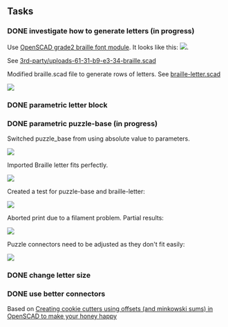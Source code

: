 ## Tasks

### DONE investigate how to generate letters (in progress) 

Use [OpenSCAD grade2 braille font module](http://www.thingiverse.com/thing:74358). It looks like this:   ![](doc/jaqtikkun-braille-module.png).

See [3rd-party/uploads-61-31-b9-e3-34-braille.scad](3rd-party/uploads-61-31-b9-e3-34-braille.scad)

Modified braille.scad file to generate rows of letters. See [braille-letter.scad](braille-letter.scad)

![](doc/braille-alphabet.png)

### DONE parametric letter block

### DONE parametric puzzle-base (in progress)

Switched puzzle\_base from using absolute value to parameters.

  ![](doc/puzzle-base-param.png)

Imported Braille letter fits perfectly.

  ![](doc/puzzle-base-param-fit.png)

Created a test for puzzle-base and braille-letter:

  ![](doc/puzzle-test.png)

Aborted print due to a filament problem. Partial results:

  ![](doc/2015-02-21_003334.png)

Puzzle connectors need to be adjusted as they don't fit easily:

  ![](doc/puzzle-base-interlock.png)

### DONE change letter size

### DONE use better connectors

Based on [Creating cookie cutters using offsets (and minkowski sums) in OpenSCAD to make your honey happy](http://blog.cubehero.com/2013/12/31/creating-cookie-cutters-using-offsets-in-openscad/)
